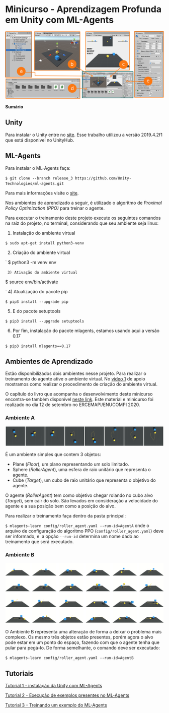# Minicurso - Aprendizagem Profunda em Unity com ML-Agents

![](docs/images/PreviewUnityMinicurso.png)

**Sumário**

## Unity

Para instalar o Unity entre no [site](https://store.unity.com/download?ref=personal "site"). Esse trabalho utilizou a versão 2019.4.2f1 que está disponivel no UnityHub.

## ML-Agents

Para instalar o ML-Agents faça:

`
$ git clone --branch release_3 https://github.com/Unity-Technologies/ml-agents.git
`

Para mais informações visite o [site](https://github.com/Unity-Technologies/ml-agents/blob/release_3_docs/docs/Readme.md "site").

Nos ambientes de aprendizado a seguir, é utilizado o algoritmo de *Proximal Policy Optimization (PPO)* para treinar o agente.

Para executar o treinamento deste projeto execute os seguintes comandos na raiz do projeto, no terminal, considerando que seu ambiente seja linux:
1) Instalação do ambiente virtual

`
$ sudo apt-get install python3-venv
`

2) Criação do ambiente virtual

`
$ python3 -m venv env

` 
3) Ativação do ambiente virtual
`

$ source env/bin/activate

` 
4) Atualização do pacote pip

`
$ pip3 install --upgrade pip 
`

5) E do pacote setuptools

`
$ pip3 install --upgrade setuptools
` 

6) Por fim, instalação do pacote mlagents, estamos usando aqui a versão 0.17

`
$ pip3 install mlagents==0.17
`

## Ambientes de Aprendizado

Estão disponibilizados dois ambientes nesse projeto. Para realizar o treinamento do agente ative o ambiente virtual. No [vídeo 1](https://www.youtube.com/watch?v=gU9UIHbMdDk "Tutorial 1") de apoio mostramos como realizar o procedimento de criação do ambiente virtual. 

O capítulo do livro que acompanha o desenvolvimento deste minicurso encontra-se também disponível [neste link](https://sol.sbc.org.br/livros/index.php/sbc/catalog/view/48/221/459-1). Este material e minicurso foi realizado no dia 12 de setembro no ERCEMAPI/ENUCOMPI 2020.

### Ambiente A

![](docs/images/AmbienteA.png)

É um ambiente simples que contem 3 objetos:

- Plane (*Floor*), um plano representando um solo limitado.
- Sphere (*RollerAgent*), uma esfera de raio unitário que representa o agente.
- Cube (*Target*), um cubo de raio unitário que representa o objetivo do agente.

O agente (*RollerAgent*) tem como objetivo chegar rolando no cubo alvo (*Target*), sem cair do solo. São levados em consideração a velocidade do agente e a sua posição bem como a posição do alvo.

Para realizar o treinamento faça dentro da pasta principal:

`
$ mlagents-learn config/roller_agent.yaml --run-id=AgentA
`
onde o arquivo de configuração do algoritmo PPO (`config/roller_agent.yaml`) deve ser informado, e  a opção `--run-id` determina um nome dado ao treinamento que será executado.

### Ambiente B

![](docs/images/AmbienteB.png)

O Ambiente B representa uma alteração de forma a deixar o problema mais complexo. Os mesmo três objetos estão presentes, porém agora o alvo pode estar em um ponto do espaço, fazendo com que o agente tenha que pular para pegá-lo. De forma semelhante, o comando deve ser executado:

`
$ mlagents-learn config/roller_agent.yaml --run-id=AgentB
`

## Tutoriais

[Tutorial 1 - instalação da Unity com ML-Agents](https://www.youtube.com/watch?v=gU9UIHbMdDk "Tutorial 1")

[Tutorial 2 - Execução de exemplos presentes no ML-Agents](https://www.youtube.com/watch?v=PVl3hcvJxYY "Tutorial 2")

[Tutorial 3 - Treinando um exemplo do ML-Agents](https://www.youtube.com/watch?v=voojZvrgC5k "Tutorial 3")
